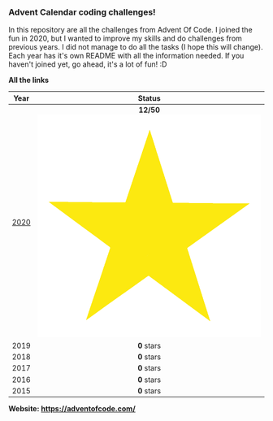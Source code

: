### Advent Calendar coding challenges! 
In this repository are all the challenges from Advent Of Code. I joined the fun 
in 2020, but I wanted to improve my skills and do challenges from previous years. 
I did not manage to do all the tasks (I hope this will change).
Each year has it's own README with all the information needed.
If you haven't joined yet, go ahead, it's a lot of fun! :D

**All the links**

| Year | Status |
| :------------: | :-------------: |
| [2020](https://github.com/kamilczerwinski22/Advent-of-Code/blob/master/main_files/year_2020/README_2020.md) | **12/50** ![Stars](https://github.com/kamilczerwinski22/Advent-of-Code/blob/master/stars.png)|
| 2019 | **0** stars |
| 2018 | **0** stars |
| 2017 | **0** stars |
| 2016 | **0** stars |
| 2015 | **0** stars |

**Website: https://adventofcode.com/**

